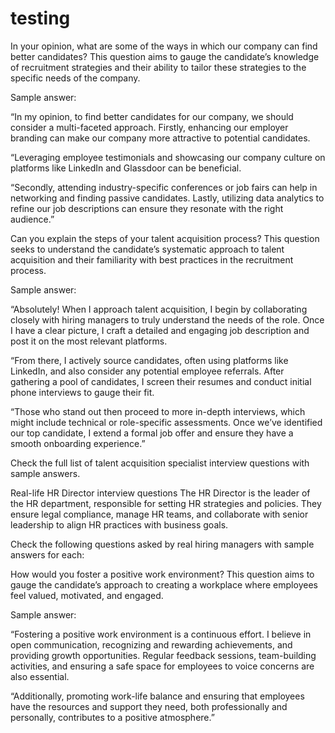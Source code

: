 # testing
In your opinion, what are some of the ways in which our company can find better candidates?
This question aims to gauge the candidate’s knowledge of recruitment strategies and their ability to tailor these strategies to the specific needs of the company.

Sample answer:

“In my opinion, to find better candidates for our company, we should consider a multi-faceted approach. Firstly, enhancing our employer branding can make our company more attractive to potential candidates. 

“Leveraging employee testimonials and showcasing our company culture on platforms like LinkedIn and Glassdoor can be beneficial. 

“Secondly, attending industry-specific conferences or job fairs can help in networking and finding passive candidates. Lastly, utilizing data analytics to refine our job descriptions can ensure they resonate with the right audience.”

Can you explain the steps of your talent acquisition process?
This question seeks to understand the candidate’s systematic approach to talent acquisition and their familiarity with best practices in the recruitment process.

Sample answer:

“Absolutely! When I approach talent acquisition, I begin by collaborating closely with hiring managers to truly understand the needs of the role. Once I have a clear picture, I craft a detailed and engaging job description and post it on the most relevant platforms. 

“From there, I actively source candidates, often using platforms like LinkedIn, and also consider any potential employee referrals. After gathering a pool of candidates, I screen their resumes and conduct initial phone interviews to gauge their fit. 

“Those who stand out then proceed to more in-depth interviews, which might include technical or role-specific assessments. Once we’ve identified our top candidate, I extend a formal job offer and ensure they have a smooth onboarding experience.”

Check the full list of talent acquisition specialist interview questions with sample answers. 

Real-life HR Director interview questions
The HR Director is the leader of the HR department, responsible for setting HR strategies and policies. They ensure legal compliance, manage HR teams, and collaborate with senior leadership to align HR practices with business goals.

Check the following questions asked by real hiring managers with sample answers for each: 

How would you foster a positive work environment?
This question aims to gauge the candidate’s approach to creating a workplace where employees feel valued, motivated, and engaged.

Sample answer:

“Fostering a positive work environment is a continuous effort. I believe in open communication, recognizing and rewarding achievements, and providing growth opportunities. Regular feedback sessions, team-building activities, and ensuring a safe space for employees to voice concerns are also essential. 

“Additionally, promoting work-life balance and ensuring that employees have the resources and support they need, both professionally and personally, contributes to a positive atmosphere.”

